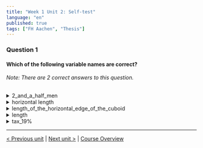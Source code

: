 ```yaml
---
title: "Week 1 Unit 2: Self-test"
language: "en"
published: true
tags: ["FH Aachen", "Thesis"]
---
```


### Question 1

#### Which of the following variable names are correct?

_Note: There are 2 correct answers to this question._

<br>

<details>
	<summary>2_and_a_half_men</summary>
	❌
</details>

<details>
	<summary>horizontal length</summary>
	❌
</details>

<details>
	<summary>length_of_the_horizontal_edge_of_the_cuboid</summary>
	✅
</details>

<details>
	<summary>length</summary>
	✅
</details>

<details>
	<summary>tax_19% </summary>
	❌
</details>

---

[< Previous unit](/teaching/python-mooc/week1_unit3_performing_simple_input_and_output) | [Next unit >](/teaching/python-mooc/week1_unit2_using_variables) |
[Course Overview](/teaching/python-mooc)
